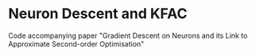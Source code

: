 # Neuron Descent and KFAC
Code accompanying paper "Gradient Descent on Neurons and its Link to Approximate Second-order Optimisation"

